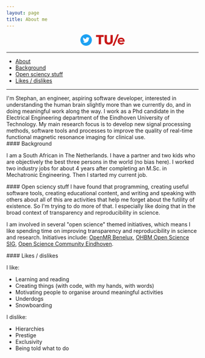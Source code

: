 ```yaml
---
layout: page
title: About me
---
```


<div align="center">
<a href="https://twitter.com/fmrwhy" target="_blank"><img src="/img/twitter_logo.png" alt="twitter" height="30"></a> &nbsp;&nbsp;<a href="https://research.tue.nl/en/persons/js-stephan-heunis" target="_blank"><img src="/img/tue_logo.png" alt="tue" height="30">
</div>

---

- [About](#about)
- [Background](#background)
- [Open sciency stuff](#open)
- [Likes / dislikes](#likes)

---


<div id='about'></div>
I'm Stephan, an engineer, aspiring software developer, interested in understanding the human brain slightly more than we currently do, and in doing meaningful work along the way. I work as a Phd candidate in the Electrical Engineering department of the Eindhoven University of Technology. My main research focus is to develop new signal processing methods, software tools and processes to improve the quality of real-time functional magnetic resonance imaging for clinical use.

<div id='background'></div>
#### Background

I am a South African in The Netherlands. I have a partner and two kids who are objectively the best three persons in the world (no bias here). 
I worked two industry jobs for about 4 years after completing an M.Sc. in Mechatronic Engineering. Then I started my current job. 

<div id='open'></div>
#### Open sciency stuff
I have found that programming, creating useful software tools, creating educational content, and writing and speaking with others about all of this are activities that help me forget about the futility of existence. So I'm trying to do more of that. I especially like doing that in the broad context of transparency and reproducibility in science.

I am involved in several "open science" themed initiatives, which means I like spending time on improving transparency and reproducibility in science and research. Initiatives include: [OpenMR Benelux](https://openmrbenelux.github.io/), [OHBM Open Science SIG](https://ossig.netlify.com/), [Open Science Community Eindhoven](https://osceindhoven.github.io/). 

<div id='likes'></div>
#### Likes / dislikes

I like:
- Learning and reading
- Creating things (with code, with my hands, with words)
- Motivating people to organise around meaningful activities
- Underdogs
- Snowboarding

I dislike:
- Hierarchies
- Prestige
- Exclusivity
- Being told what to do



 

  




